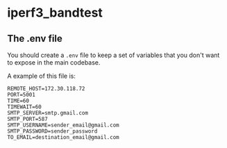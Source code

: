 # iperf3_bandtest

## The .env file

You should create a <code>.env</code> file to keep a set of variables that you don't want to expose in the main codebase.

A example of this file is:

    REMOTE_HOST=172.30.118.72
    PORT=5001
    TIME=60
    TIMEWAIT=60
    SMTP_SERVER=smtp.gmail.com
    SMTP_PORT=587
    SMTP_USERNAME=sender_email@gmail.com
    SMTP_PASSWORD=sender_password
    TO_EMAIL=destination_email@gmail.com
